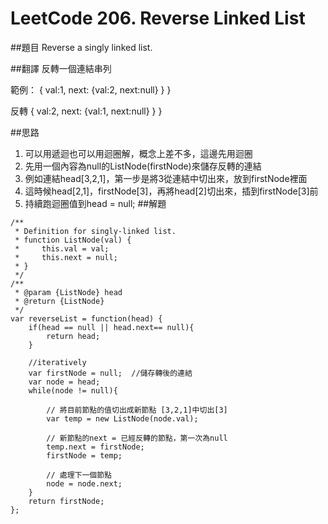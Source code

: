 # LeetCode 206. Reverse Linked List  

##題目
Reverse a singly linked list.

##翻譯
反轉一個連結串列

範例：
{
  val:1,
  next: {val:2, next:null}
  }
}

反轉
{
  val:2,
  next: {val:1, next:null}
  }
}
    
##思路
1. 可以用遞迴也可以用迴圈解，概念上差不多，這邊先用迴圈
2. 先用一個內容為null的ListNode(firstNode)來儲存反轉的連結
3. 例如連結head[3,2,1]，第一步是將3從連結中切出來，放到firstNode裡面
4. 這時候head[2,1]，firstNode[3]，再將head[2]切出來，插到firstNode[3]前
5. 持續跑迴圈值到head = null; 
##解題
```
/**
 * Definition for singly-linked list.
 * function ListNode(val) {
 *     this.val = val;
 *     this.next = null;
 * }
 */
/**
 * @param {ListNode} head
 * @return {ListNode}
 */
var reverseList = function(head) {
    if(head == null || head.next== null){
        return head;
    }
    
    //iteratively 
    var firstNode = null;  //儲存轉後的連結
    var node = head;
    while(node != null){
    
        // 將目前節點的值切出成新節點 [3,2,1]中切出[3]
        var temp = new ListNode(node.val); 
        
        // 新節點的next = 已經反轉的節點，第一次為null
        temp.next = firstNode;
        firstNode = temp;
        
        // 處理下一個節點
        node = node.next;
    }
    return firstNode;
};
```
